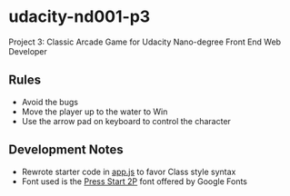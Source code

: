 # udacity-nd001-p3
Project 3: Classic Arcade Game for Udacity Nano-degree Front End Web Developer

## Rules
- Avoid the bugs
- Move the player up to the water to Win
- Use the arrow pad on keyboard to control the character

## Development Notes
- Rewrote starter code in [app.js](../js/app.js) to favor Class style syntax
- Font used is the [Press Start 2P](https://fonts.google.com/specimen/Press+Start+2P?selection.family=Press+Start+2P) font offered by Google Fonts